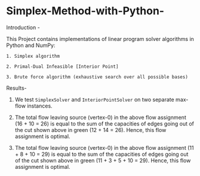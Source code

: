# Simplex-Method-with-Python-

Introduction - 

This Project contains implementations of linear program solver algorithms in Python and NumPy:

    1. Simplex algorithm  
  
    2. Primal-Dual Infeasible [Interior Point]    

    3. Brute force algorithm (exhaustive search over all possible bases)

Results-

1. We test `SimplexSolver` and `InteriorPointSolver` on two separate max-flow instances.

2. The total flow leaving source (vertex-0) in the above flow assignment (16 + 10 = 26) is equal to the sum of the capacities of edges going out of the cut shown above in green (12 + 14 = 26). Hence, this flow assignment is optimal.

3. The total flow leaving source (vertex-0) in the above flow assignment (11 + 8 + 10 = 29) is equal to the sum of the capacities of edges going out of the cut shown above in green (11 + 3 + 5 + 10 = 29). Hence, this flow assignment is optimal.


